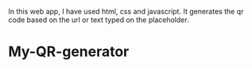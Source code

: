 In this web app, I have used html, css and javascript.
It generates the qr code based on the url or text typed on the placeholder.

# My-QR-generator
